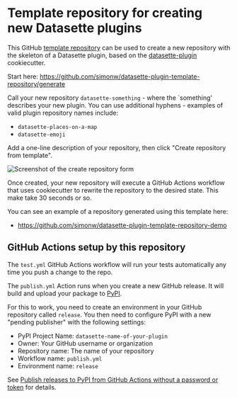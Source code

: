 # Template repository for creating new Datasette plugins

This GitHub [template repository](https://docs.github.com/en/github/creating-cloning-and-archiving-repositories/creating-a-repository-on-github/creating-a-repository-from-a-template) can be used to create a new repository with the skeleton of a Datasette plugin, based on the [datasette-plugin](https://github.com/simonw/datasette-plugin) cookiecutter.

Start here: https://github.com/simonw/datasette-plugin-template-repository/generate

Call your new repository `datasette-something` - where the `something' describes your new plugin. You can use additional hyphens - examples of valid plugin repository names include:

- `datasette-places-on-a-map`
- `datasette-emoji`

Add a one-line description of your repository, then click "Create repository from template".

![Screenshot of the create repository form](https://user-images.githubusercontent.com/9599/131229113-76b3d853-44d2-4ea2-8e29-9b09398b885f.png)

Once created, your new repository will execute a GitHub Actions workflow that uses cookiecutter to rewrite the repository to the desired state. This make take 30 seconds or so.

You can see an example of a repository generated using this template here:

- https://github.com/simonw/datasette-plugin-template-repository-demo

## GitHub Actions setup by this repository

The `test.yml` GitHub Actions workflow will run your tests automatically any time you push a change to the repo.

The `publish.yml` Action runs when you create a new GitHub release. It will build and upload your package to [PyPI](https://pypi.org/).

For this to work, you need to create an environment in your GitHub repository called `release`. You then need to configure PyPI with a new "pending publisher" with the following settings:

- PyPI Project Name: `datasette-name-of-your-plugin`
- Owner: Your GitHub username or organization
- Repository name: The name of your repository
- Workflow name: `publish.yml`
- Environment name: `release`

See [Publish releases to PyPI from GitHub Actions without a password or token](https://til.simonwillison.net/pypi/pypi-releases-from-github) for details.